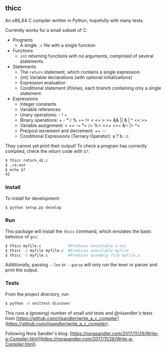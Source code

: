 ## thicc ##

An x86_64 C compiler written in Python, hopefully with many tests.

Currently works for a small subset of C: 
* Programs
    - A single `.c` file with a single function
* Functions
    - `int` returning functions with no arguments, comprised of several statements.
* Statements
    - The `return` statement, which contains a single expression.
    - (int) Variable declarations (with optional initializations)
    - Expression evaluation
    - Conditional statement (if/else), each branch containing only a single statement.
* Expressions
    - Integer constants
    - Variable references
    - Unary operations: - ! ~
    - Binary operations: + - * / % == != < <= > >= && || & | ^ << >>
    - Variable assignment: = += -= \*= /= %= <<= >>= &= |= ^=
    - Pre/post increment and decrement: ++ --
    - Conditional Expressions (Ternary Operator): a ? b : c

They cannot yet print their output!  To check a program has correctly compiled, check the return code with `$?`:
```bash
$ thicc return_42.c
$ ./a.out
$ echo $?
42
```

### Install

To install for development:
```bash
$ python setup.py develop
```

### Run

This package will install the `thicc` command, which emulates the basic behviour of `gcc`:
```bash
$ thicc myfile.c            #Produces executable a.out
$ thicc -o myfile myfile.c  #Produces executable myfile
$ thicc -S myfile.c         #Produces assembly file myfile.s
```
Additionally, passing `--lex` or `--parse` will only run the lexer or parser and print the output.



### Tests

From the project directory, run:
```bash
$ python -m unittest discover
```
This runs a (growing) number of small unit tests and @nlsandler's tests from [https://github.com/nlsandler/write_a_c_compiler](https://github.com/nlsandler/write_a_c_compiler).

Following Nora Sandler's blog: [https://norasandler.com/2017/11/29/Write-a-Compiler.html](https://norasandler.com/2017/11/29/Write-a-Compiler.html).

